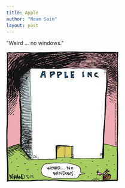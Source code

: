 ```yaml
---
title: Apple
author: "Noam Sain"
layout: post
---
```


"Weird ... no windows."

![Apple](/assets/2022/2022-10-funny05.jpg "Apple")
